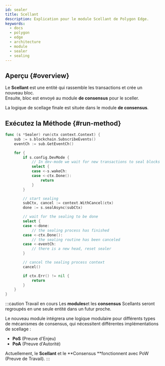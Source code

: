 ```yaml
---
id: sealer
title: Scellant
description: Explication pour le module Scellant de Polygon Edge.
keywords:
  - docs
  - polygon
  - edge
  - architecture
  - module
  - sealer
  - sealing
---
```


## Aperçu {#overview}

Le **Scellant** est une entité qui rassemble les transactions et crée un nouveau bloc.<br /> Ensuite, bloc est envoyé au module **de consensus** pour le sceller.

La logique de scellage finale est située dans le module **de consensus**.

## Exécutez la Méthode  {#run-method}

````go title="sealer/sealer.go"
func (s *Sealer) run(ctx context.Context) {
	sub := s.blockchain.SubscribeEvents()
	eventCh := sub.GetEventCh()

	for {
		if s.config.DevMode {
			// In dev-mode we wait for new transactions to seal blocks
			select {
			case <-s.wakeCh:
			case <-ctx.Done():
				return
			}
		}

		// start sealing
		subCtx, cancel := context.WithCancel(ctx)
		done := s.sealAsync(subCtx)

		// wait for the sealing to be done
		select {
		case <-done:
			// the sealing process has finished
		case <-ctx.Done():
			// the sealing routine has been canceled
		case <-eventCh:
			// there is a new head, reset sealer
		}

		// cancel the sealing process context
		cancel()

		if ctx.Err() != nil {
			return
		}
	}
}
````

:::caution Travail en cours
Les **modules**et les **consensus** Scellants seront regroupés en une seule entité dans un futur proche.

Le nouveau module intégrera une logique modulaire pour différents types de mécanismes de consensus, qui nécessitent différentes implémentations de scellage :
* **PoS** (Preuve d'Enjeu)
* **PoA** (Preuve d'Autorité)

Actuellement, le **Scellant** et le **Consensus **fonctionnent avec PoW (Preuve de Travail).
:::